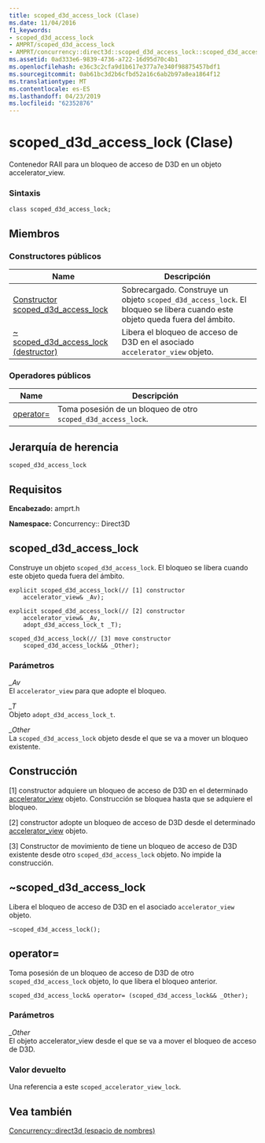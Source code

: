 ```yaml
---
title: scoped_d3d_access_lock (Clase)
ms.date: 11/04/2016
f1_keywords:
- scoped_d3d_access_lock
- AMPRT/scoped_d3d_access_lock
- AMPRT/concurrency::direct3d::scoped_d3d_access_lock::scoped_d3d_access_lock
ms.assetid: 0ad333e6-9839-4736-a722-16d95d70c4b1
ms.openlocfilehash: e36c3c2cfa9d1b617e377a7e340f98875457bdf1
ms.sourcegitcommit: 0ab61bc3d2b6cfbd52a16c6ab2b97a8ea1864f12
ms.translationtype: MT
ms.contentlocale: es-ES
ms.lasthandoff: 04/23/2019
ms.locfileid: "62352876"
---
```

# <a name="scopedd3daccesslock-class"></a>scoped_d3d_access_lock (Clase)

Contenedor RAII para un bloqueo de acceso de D3D en un objeto accelerator_view.

### <a name="syntax"></a>Sintaxis

```
class scoped_d3d_access_lock;
```

## <a name="members"></a>Miembros

### <a name="public-constructors"></a>Constructores públicos

|Name|Descripción|
|----------|-----------------|
|[Constructor scoped_d3d_access_lock](#ctor)|Sobrecargado. Construye un objeto `scoped_d3d_access_lock`. El bloqueo se libera cuando este objeto queda fuera del ámbito.|
|[~ scoped_d3d_access_lock (destructor)](#dtor)|Libera el bloqueo de acceso de D3D en el asociado `accelerator_view` objeto.|

### <a name="public-operators"></a>Operadores públicos

|Name|Descripción|
|----------|-----------------|
|[operator=](#operator_eq)|Toma posesión de un bloqueo de otro `scoped_d3d_access_lock`.|

## <a name="inheritance-hierarchy"></a>Jerarquía de herencia

`scoped_d3d_access_lock`

## <a name="requirements"></a>Requisitos

**Encabezado:** amprt.h

**Namespace:** Concurrency:: Direct3D

##  <a name="ctor"></a> scoped_d3d_access_lock

Construye un objeto `scoped_d3d_access_lock`. El bloqueo se libera cuando este objeto queda fuera del ámbito.

```
explicit scoped_d3d_access_lock(// [1] constructor
    accelerator_view& _Av);

explicit scoped_d3d_access_lock(// [2] constructor
    accelerator_view& _Av,
    adopt_d3d_access_lock_t _T);

scoped_d3d_access_lock(// [3] move constructor
    scoped_d3d_access_lock&& _Other);
```

### <a name="parameters"></a>Parámetros

*_Av*<br/>
El `accelerator_view` para que adopte el bloqueo.

*_T*<br/>
Objeto `adopt_d3d_access_lock_t`.

*_Other*<br/>
La `scoped_d3d_access_lock` objeto desde el que se va a mover un bloqueo existente.

## <a name="construction"></a>Construcción

[1] constructor adquiere un bloqueo de acceso de D3D en el determinado [accelerator_view](accelerator-view-class.md) objeto. Construcción se bloquea hasta que se adquiere el bloqueo.

[2] constructor adopte un bloqueo de acceso de D3D desde el determinado [accelerator_view](accelerator-view-class.md) objeto.

[3] Constructor de movimiento de tiene un bloqueo de acceso de D3D existente desde otro `scoped_d3d_access_lock` objeto. No impide la construcción.

##  <a name="dtor"></a> ~scoped_d3d_access_lock

Libera el bloqueo de acceso de D3D en el asociado `accelerator_view` objeto.

```
~scoped_d3d_access_lock();
```

## <a name="operator_eq"></a> operator=

Toma posesión de un bloqueo de acceso de D3D de otro `scoped_d3d_access_lock` objeto, lo que libera el bloqueo anterior.

```
scoped_d3d_access_lock& operator= (scoped_d3d_access_lock&& _Other);
```

### <a name="parameters"></a>Parámetros

*_Other*<br/>
El objeto accelerator_view desde el que se va a mover el bloqueo de acceso de D3D.

### <a name="return-value"></a>Valor devuelto

Una referencia a este `scoped_accelerator_view_lock`.

## <a name="see-also"></a>Vea también

[Concurrency::direct3d (espacio de nombres)](concurrency-direct3d-namespace.md)
